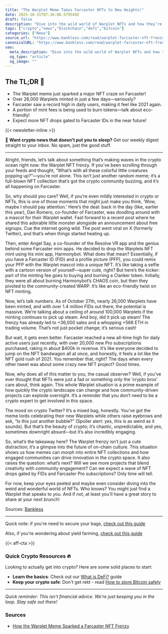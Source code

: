```yaml
---
title: "The Warplet Meme Takes Farcaster NFTs to New Heights!"
date: 2025-10-31T07:36:08.579549Z
draft: false
description: "Dive into the wild world of Warplet NFTs and how they’re shaking up the crypto and DeFi scene on Farcaster. Buckle up!"
tags: ["crypto","news","blockchain","defi","bitcoin"]
categories: ["News"]
source_url: "https://www.bankless.com/read/warplet-farcaster-nft-frenzy"
canonicalURL: "https://www.bankless.com/read/warplet-farcaster-nft-frenzy"
seo:
  meta_description: "Dive into the wild world of Warplet NFTs and how they’re shaking up the crypto and DeFi scene on Farcaster. Buckle up!"
  og_type: "article"
  og_image: ""
---
```


## The TL;DR 📝

- The Warplet meme just sparked a major NFT craze on Farcaster!
- Over 26,000 Warplets minted in just a few days—seriously?
- Farcaster saw a record high in daily users, making it feel like 2021 again.
- A portion of mint fees is being used to burn tokens—talk about eco-friendly!
- Expect more NFT drops gated to Farcaster IDs in the near future!

{{< newsletter-inline >}}

📧 **Want crypto news that doesn't put you to sleep?** Get our weekly digest straight to your inbox. No spam, just the good stuff.

---

Alright, friends, let’s talk about something that’s making waves in the crypto ocean right now: the Warplet NFT frenzy. If you’ve been scrolling through your feeds and thought, “What’s with all these colorful little creatures popping up?”—you’re not alone. This isn’t just another random meme; it’s a full-blown NFT collection that’s got the crypto community buzzing, and it’s all happening on Farcaster.

So, why should you care? Well, if you’re even mildly interested in crypto or NFTs, this is one of those moments that might just make you think, ‘Wow, maybe I should pay attention.’ Here’s the deal: back in the day (like, earlier this year), Dan Romero, co-founder of Farcaster, was doodling around with a mascot for their Warplet wallet. Fast forward to a recent post where he shared this adorable little monster alongside an announcement about free signups. Cue the internet going wild. The post went viral on X (formerly Twitter), and that’s when things started heating up.

Then, enter Angel Say, a co-founder of the Resolve VR app and the genius behind some Farcaster mini apps. He decided to drop the Warplets NFT mint using his mini app, Harmonybot. What does that mean? Essentially, if you have a Farcaster ID (FID) and a profile picture (PFP), you could remix your PFP with the Warplet mascot into a unique NFT. It’s like taking a selfie with a cartoon version of yourself—super cute, right? But here’s the kicker: part of the minting fee goes to buying and burning a Clanker token. Initially, they were all about burning Harmonybot’s CHAOS coin, but then they pivoted to the community-created WARP. It’s like an eco-friendly twist on NFT minting. 

Now, let’s talk numbers. As of October 27th, nearly 26,000 Warplets have been minted, and with over 1.4 million FIDs out there, the potential is massive. We’re talking about a ceiling of around 100,000 Warplets if the minting continues to pick up steam. And boy, did it pick up steam! The frenzy has already led to +36,000 sales and a whopping +566 ETH in trading volume. That’s not just pocket change; it’s serious cash!

But wait, it gets even better. Farcaster reached a new all-time high for daily active users just recently, with over 20,000 new Pro subscriptions purchased, raking in about $400k in revenue. It’s like everyone decided to jump on the NFT bandwagon all at once, and honestly, it feels a lot like the NFT gold rush of 2021. You remember that, right? The days when every other tweet was about some crazy new NFT project? Good times.

Now, why does all of this matter to you, the casual observer? Well, if you’ve ever thought that NFTs were just a fad or something only the ‘crypto bros’ care about, think again. This whole Warplet situation is a prime example of how quickly the crypto landscape can change and how community-driven projects can explode overnight. It’s a reminder that you don’t need to be a crypto expert to get involved in this space. 

The mood on crypto Twitter? It’s a mixed bag, honestly. You’ve got the meme lords celebrating their new Warplets while others raise eyebrows and ask, “Is this just another bubble?” (Spoiler alert: yes, this is as weird as it sounds). But that’s the beauty of crypto; it’s chaotic, unpredictable, and yes, sometimes downright absurd—but it’s also incredibly engaging.

So, what’s the takeaway here? The Warplet frenzy isn’t just a cute distraction; it’s a glimpse into the future of on-chain culture. This situation shows us how memes can morph into entire NFT collections and how engaged communities can drive innovation in the crypto space. It also raises the question: what’s next? Will we see more projects that blend creativity with community engagement? Can we expect a wave of NFT drops gated by FIDs and Farcaster Pro subscriptions? Only time will tell.

For now, keep your eyes peeled and maybe even consider diving into the weird and wonderful world of NFTs. Who knows? You might just find a Warplet that speaks to you. And if not, at least you’ll have a great story to share at your next brunch!

Sources: [Bankless](https://www.bankless.com/read/warplet-farcaster-nft-frenzy)

---

Quick note: if you're need to secure your bags, [check out this guide](/pages/how-to-store-bitcoin-safely/)

Also, if you're wondering about yield farming, [check out this guide](/pages/yield-farming-explained/)

{{< aff-cta >}}

### Quick Crypto Resources 🔥

Looking to actually get into crypto? Here are some solid places to start:
- **Learn the basics**: Check out our [What is DeFi?](/pages/what-is-defi/) guide
- **Keep your crypto safe**: Don't get rekt - read [How to store Bitcoin safely](/pages/how-to-store-bitcoin-safely/)


---

_Quick reminder: This isn't financial advice. We're just keeping you in the loop. Stay safe out there!_

### Sources
- [How the Warplet Meme Sparked a Farcaster NFT Frenzy](https://www.bankless.com/read/warplet-farcaster-nft-frenzy)


